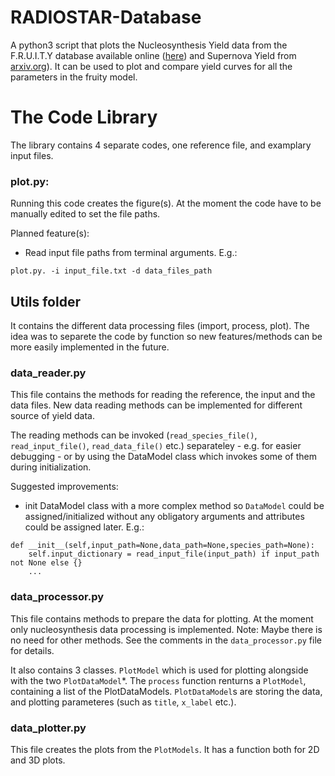 # RADIOSTAR-Database

A python3 script that plots the Nucleosynthesis Yield data from the F.R.U.I.T.Y database available online ([here](http://fruity.oa-teramo.inaf.it/)) and Supernova Yield from [arxiv.org](https://arxiv.org/abs/1805.09640)). It can be used to plot and compare yield curves for all the parameters in the fruity model.

# The Code Library
The library contains 4 separate codes, one reference file, and examplary input files.

### plot.py: 
Running this code creates the figure(s). At the moment the code have to be manually edited to set the file paths.

Planned feature(s):
- Read input file paths from terminal arguments. E.g.:

```plot.py. -i input_file.txt -d data_files_path```



## Utils folder
It contains the different data processing files (import, process, plot). The idea was to separete the code by function so new features/methods can be more easily implemented in the future.

### data_reader.py
This file contains the methods for reading the reference, the input and the data files. New data reading methods can be implemented for different source of yield data. 

The reading methods can be invoked (`read_species_file()`, `read_input_file()`, `read_data_file()` etc.) separateley - e.g. for easier debugging - or by using the DataModel class which invokes some of them during initialization.

Suggested improvements:
- init DataModel class with a more complex method so `DataModel` could be assigned/initialized without any obligatory arguments and attributes could be assigned later.
E.g.:
```
def __init__(self,input_path=None,data_path=None,species_path=None):
	self.input_dictionary = read_input_file(input_path) if input_path not None else {}
	...
```
	
### data_processor.py
This file contains methods to prepare the data for plotting. At the moment only nucleosynthesis data processing is implemented. Note: Maybe there is no need for other methods. See the comments in the `data_processor.py` file for details.

It also contains 3 classes. `PlotModel` which is used for plotting alongside with the two `PlotDataModel`\*. The `process` function renturns a `PlotModel`, containing a list of the PlotDataModels. `PlotDataModel`s are storing the data, and plotting parameteres (such as `title`, `x_label` etc.).

### data_plotter.py
This file creates the plots from the `PlotModels`. It has a function both for 2D and 3D plots.
